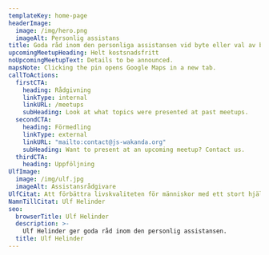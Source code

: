 ```yaml
---
templateKey: home-page
headerImage:
  image: /img/hero.png
  imageAlt: Personlig assistans
title: Goda råd inom den personliga assistansen vid byte eller val av bolag.
upcomingMeetupHeading: Helt kostsnadsfritt
noUpcomingMeetupText: Details to be announced.
mapsNote: Clicking the pin opens Google Maps in a new tab.
callToActions:
  firstCTA:
    heading: Rådgivning
    linkType: internal
    linkURL: /meetups
    subHeading: Look at what topics were presented at past meetups.
  secondCTA:
    heading: Förmedling
    linkType: external
    linkURL: "mailto:contact@js-wakanda.org"
    subHeading: Want to present at an upcoming meetup? Contact us.
  thirdCTA:
    heading: Uppföljning
UlfImage:
  image: /img/ulf.jpg
  imageAlt: Assistansrådgivare
UlfCitat: Att förbättra livskvaliteten för människor med ett stort hjälpbehov är anledningen till att jag startade Carl Felix AssistansAssist
NamnTillCitat: Ulf Helinder
seo:
  browserTitle: Ulf Helinder
  description: >-
    Ulf Helinder ger goda råd inom den personlig assistansen. 
  title: Ulf Helinder
---
```

